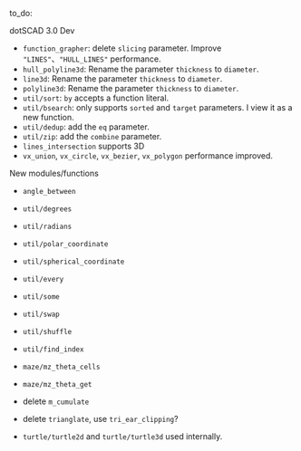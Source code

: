 to_do:



dotSCAD 3.0 Dev

- `function_grapher`: delete `slicing` parameter. Improve `"LINES"`、`"HULL_LINES"` performance.
- `hull_polyline3d`: Rename the parameter `thickness` to `diameter`.
- `line3d`: Rename the parameter `thickness` to `diameter`.
- `polyline3d`: Rename the parameter `thickness` to `diameter`.
- `util/sort`: `by` accepts a function literal.
- `util/bsearch`: only supports `sorted` and `target` parameters. I view it as a new function.
- `util/dedup`: add the `eq` parameter.
- `util/zip`: add the `combine` parameter.
- `lines_intersection` supports 3D
- `vx_union`, `vx_circle`, `vx_bezier`, `vx_polygon` performance improved.

New modules/functions

- `angle_between`
- `util/degrees`
- `util/radians`
- `util/polar_coordinate`
- `util/spherical_coordinate`
- `util/every`
- `util/some`
- `util/swap`
- `util/shuffle`
- `util/find_index`
- `maze/mz_theta_cells`
- `maze/mz_theta_get`

- delete `m_cumulate`
- delete `trianglate`, use `tri_ear_clipping`?
- `turtle/turtle2d` and `turtle/turtle3d` used internally.